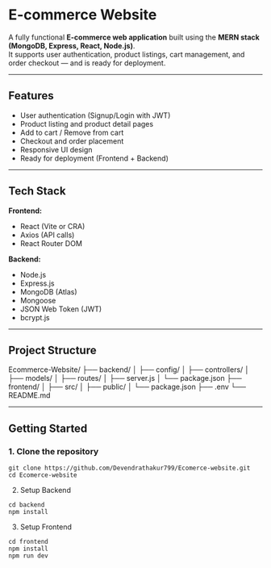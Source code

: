 # E-commerce Website

A fully functional **E-commerce web application** built using the **MERN stack (MongoDB, Express, React, Node.js)**.  
It supports user authentication, product listings, cart management, and order checkout — and is ready for deployment.

---

##  Features

-  User authentication (Signup/Login with JWT)
-  Product listing and product detail pages
-  Add to cart / Remove from cart
-  Checkout and order placement
-  Responsive UI design
-  Ready for deployment (Frontend + Backend)

---

##  Tech Stack

**Frontend:**
- React (Vite or CRA)
- Axios (API calls)
- React Router DOM

**Backend:**
- Node.js
- Express.js
- MongoDB (Atlas)
- Mongoose
- JSON Web Token (JWT)
- bcrypt.js

---

## Project Structure

Ecommerce-Website/
├── backend/
│ ├── config/
│ ├── controllers/
│ ├── models/
│ ├── routes/
│ ├── server.js
│ └── package.json
├── frontend/
│ ├── src/
│ ├── public/
│ └── package.json
├── .env
└── README.md



---

##  Getting Started

### 1. Clone the repository
```
git clone https://github.com/Devendrathakur799/Ecomerce-website.git
cd Ecomerce-website
```

2. Setup Backend
 ```
cd backend
npm install
```
3. Setup Frontend
```
cd frontend
npm install
npm run dev
```
